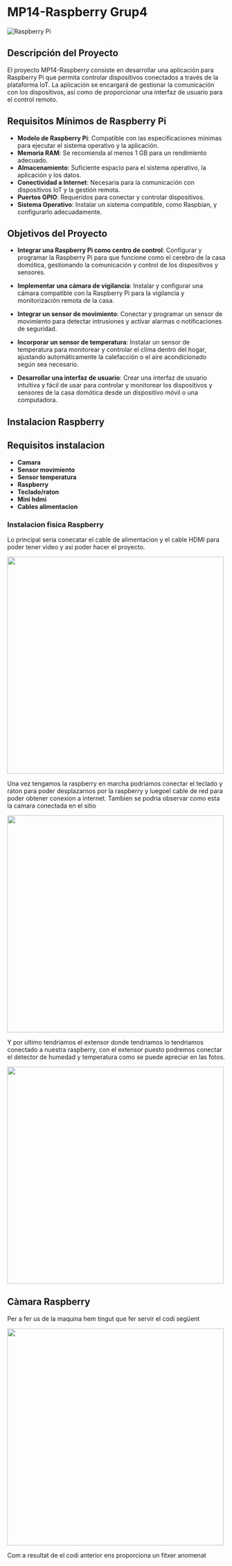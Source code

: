 # MP14-Raspberry Grup4

![Raspberry Pi](capturas/Raspberry_Pi_OS_Logo.png)

## Descripción del Proyecto
El proyecto MP14-Raspberry consiste en desarrollar una aplicación para Raspberry Pi que permita controlar dispositivos conectados a través de la plataforma IoT. La aplicación se encargará de gestionar la comunicación con los dispositivos, así como de proporcionar una interfaz de usuario para el control remoto.

## Requisitos Mínimos de Raspberry Pi

- **Modelo de Raspberry Pi**: Compatible con las especificaciones mínimas para ejecutar el sistema operativo y la aplicación.
- **Memoria RAM**: Se recomienda al menos 1 GB para un rendimiento adecuado.
- **Almacenamiento**: Suficiente espacio para el sistema operativo, la aplicación y los datos.
- **Conectividad a Internet**: Necesaria para la comunicación con dispositivos IoT y la gestión remota.
- **Puertos GPIO**: Requeridos para conectar y controlar dispositivos.
- **Sistema Operativo**: Instalar un sistema compatible, como Raspbian, y configurarlo adecuadamente.

## Objetivos del Proyecto

- **Integrar una Raspberry Pi como centro de control**: Configurar y programar la Raspberry Pi para que funcione como el cerebro de la casa domótica, gestionando la comunicación y control de los dispositivos y sensores.

- **Implementar una cámara de vigilancia**: Instalar y configurar una cámara compatible con la Raspberry Pi para la vigilancia y monitorización remota de la casa.

- **Integrar un sensor de movimiento**: Conectar y programar un sensor de movimiento para detectar intrusiones y activar alarmas o notificaciones de seguridad.

- **Incorporar un sensor de temperatura**: Instalar un sensor de temperatura para monitorear y controlar el clima dentro del hogar, ajustando automáticamente la calefacción o el aire acondicionado según sea necesario.

- **Desarrollar una interfaz de usuario**: Crear una interfaz de usuario intuitiva y fácil de usar para controlar y monitorear los dispositivos y sensores de la casa domótica desde un dispositivo móvil o una computadora.

## Instalacion Raspberry

## Requisitos instalacion

- **Camara**
- **Sensor movimiento**
- **Sensor temperatura**
- **Raspberry**
- **Teclado/raton**
- **Mini hdmi**
- **Cables alimentacion**

### Instalacion fisica Raspberry

Lo principal seria conecatar el cable de alimentacion y el cable HDMI para poder tener video y asi poder hacer el proyecto.

<img src="capturas/20240527_211123.jpg" width="500">

Una vez tengamos la raspberry en marcha podriamos conectar el teclado y raton para poder desplazarnos por la raspberry y luegoel cable de red para poder obtener conexion a internet. Tambien se podria observar como esta la camara conectada en 
el sitio

<img src="capturas/20240527_211104.jpg" width="500">

Y por ultimo tendriamos el extensor donde tendriamos lo tendriamos conectado a nuestra raspberry, con el extensor puesto podremos conectar el detector de humedad y temperatura como se puede apreciar en las fotos.

<img src="capturas/20240527_211115.jpg" width="500">

## Càmara Raspberry
Per a fer us de la maquina hem tingut que fer servir el codi següent

<img src="capturas/captura_script_hacefoto" width="500">

Com a resultat de el codi anterior ens proporciona un fitxer anomenat 




